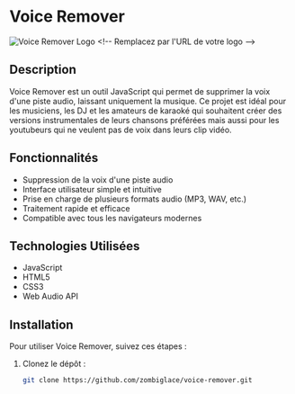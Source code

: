 # Voice Remover

![Voice Remover Logo]([https://example.com/logo.png](https://www.dropbox.com/scl/fi/w0edxt39oiygmv3fbpae1/file-PK3rACYNXgvnsjowge7yym.png?rlkey=ssvg7j1c2rxsw0wkud2mutxa2&st=c72wfspo&dl=0)) <!-- Remplacez par l'URL de votre logo -->

## Description

Voice Remover est un outil JavaScript qui permet de supprimer la voix d'une piste audio, laissant uniquement la musique. Ce projet est idéal pour les musiciens, les DJ et les amateurs de karaoké qui souhaitent créer des versions instrumentales de leurs chansons préférées mais aussi pour les youtubeurs qui ne veulent pas de voix dans leurs clip vidéo.

## Fonctionnalités

- Suppression de la voix d'une piste audio
- Interface utilisateur simple et intuitive
- Prise en charge de plusieurs formats audio (MP3, WAV, etc.)
- Traitement rapide et efficace
- Compatible avec tous les navigateurs modernes

## Technologies Utilisées

- JavaScript
- HTML5
- CSS3
- Web Audio API

## Installation

Pour utiliser Voice Remover, suivez ces étapes :

1. Clonez le dépôt :

   ```bash
   git clone https://github.com/zombiglace/voice-remover.git
